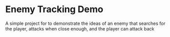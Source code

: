 # Enemy Tracking Demo

A simple project for to demonstrate the ideas of an enemy that searches for the player, attacks when close enough, and the
player can attack back
